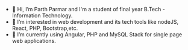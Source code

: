 - 👋 Hi, I’m Parth Parmar and I'm a student of final year B.Tech - Information Technology.
- 👀 I’m interested in web development and its tech tools like nodeJS, React, PHP, Bootstrap,etc. 
- 🌱 I’m currently using Angular, PHP and MySQL Stack for single page web applications.

<!---
Parth-84/Parth-84 is a ✨ special ✨ repository because its `README.md` (this file) appears on your GitHub profile.
You can click the Preview link to take a look at your changes.
--->
